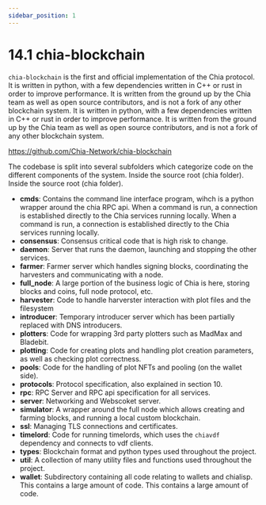 ```yaml
---
sidebar_position: 1
---
```


# 14.1 chia-blockchain
`chia-blockchain` is the first and official implementation of the Chia protocol. It is written in python, with a few dependencies written in C++ or rust in order to improve performance. It is written from the ground up by the Chia team as well as open source contributors, and is not a fork of any other blockchain system. It is written in python, with a few dependencies written in C++ or rust in order to improve performance. It is written from the ground up by the Chia team as well as open source contributors, and is not a fork of any other blockchain system.

https://github.com/Chia-Network/chia-blockchain


The codebase is split into several subfolders which categorize code on the different components of the system. Inside the source root (chia folder). Inside the source root (chia folder).

* **cmds**: Contains the command line interface program, wihch is a python wrapper around the chia RPC api. When a command is run, a connection is established directly to the Chia services running locally. When a command is run, a connection is established directly to the Chia services running locally.
* **consensus**: Consensus critical code that is high risk to change.
* **daemon**: Server that runs the daemon, launching and stopping the other services.
* **farmer**: Farmer server which handles signing blocks, coordinating the harvesters and communicating with a node.
* **full_node**: A large portion of the business logic of Chia is here, storing blocks and coins, full node protocol, etc.
* **harvester**: Code to handle harverster interaction with plot files and the filesystem
* **introducer**: Temporary introducer server which has been partially replaced with DNS introducers.
* **plotters**: Code for wrapping 3rd party plotters such as MadMax and Bladebit.
* **plotting**: Code for creating plots and handling plot creation parameters, as well as checking plot correctness.
* **pools**: Code for the handling of plot NFTs and pooling (on the wallet side).
* **protocols**: Protocol specification, also explained in section 10.
* **rpc**: RPC Server and RPC api specification for all services.
* **server**: Networking and Webscoket server.
* **simulator**: A wrapper around the full node which allows creating and farming blocks, and running a local custom blockchain.
* **ssl**: Managing TLS connections and certificates.
* **timelord**: Code for running timelords, which uses the `chiavdf` dependency and connects to vdf clients.
* **types**: Blockchain format and python types used throughout the project.
* **util**: A collection of many utility files and functions used throughout the project.
* **wallet**: Subdirectory containing all code relating to wallets and chialisp. This contains a large amount of code. This contains a large amount of code.
